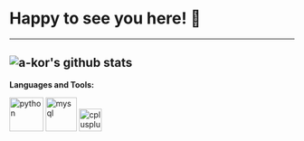 # Happy to see you here! 🤩
---
![a-kor's github stats](https://github-readme-stats.vercel.app/api?username=a-kor&show_icons=true&title_color=ffc857&icon_color=8ac926&text_color=daf7dc&bg_color=151515&hide=["stars"])
---
**Languages and Tools:**

 <img src="https://devicons.github.io/devicon/devicon.git/icons/python/python-original-wordmark.svg" alt="python" width="60" height="60"/>
 <img src="https://devicons.github.io/devicon/devicon.git/icons/mysql/mysql-original-wordmark.svg" alt="mysql" width="55" height="60"/>
 <img src="https://devicons.github.io/devicon/devicon.git/icons/cplusplus/cplusplus-original.svg" alt="cplusplus" width="40" height="40"/>
 
